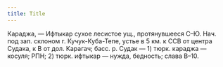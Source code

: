 ```yaml
---
title: Title
---
```


Караджа, — Ифтыкар сухое лесистое ущ., протянувшееся С–Ю. Нач. под зап. склоном
г. Кучук-Куба-Тепе, устье в 5 км. к ССВ от центра Судака, к В от дол. Карагач;
басс. р. Судак — 1) тюрк. караджа — косуля; РПН; 2) тюрк. ифтыкар — нужда,
бедность; слава В–10.
